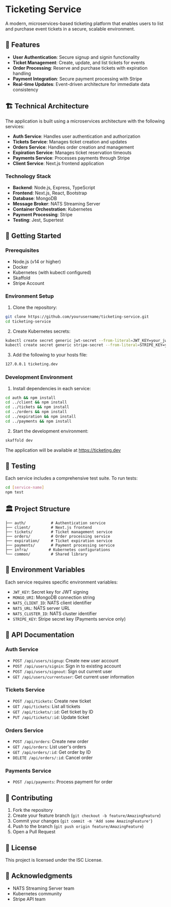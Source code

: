 # Ticketing Service

A modern, microservices-based ticketing platform that enables users to list and purchase event tickets in a secure, scalable environment.

## 🌟 Features

- **User Authentication**: Secure signup and signin functionality
- **Ticket Management**: Create, update, and list tickets for events
- **Order Processing**: Reserve and purchase tickets with expiration handling
- **Payment Integration**: Secure payment processing with Stripe
- **Real-time Updates**: Event-driven architecture for immediate data consistency

## 🏗️ Technical Architecture

The application is built using a microservices architecture with the following services:

- **Auth Service**: Handles user authentication and authorization
- **Tickets Service**: Manages ticket creation and updates
- **Orders Service**: Handles order creation and management
- **Expiration Service**: Manages ticket reservation timeouts
- **Payments Service**: Processes payments through Stripe
- **Client Service**: Next.js frontend application

### Technology Stack

- **Backend**: Node.js, Express, TypeScript
- **Frontend**: Next.js, React, Bootstrap
- **Database**: MongoDB
- **Message Broker**: NATS Streaming Server
- **Container Orchestration**: Kubernetes
- **Payment Processing**: Stripe
- **Testing**: Jest, Supertest

## 🚀 Getting Started

### Prerequisites

- Node.js (v14 or higher)
- Docker
- Kubernetes (with kubectl configured)
- Skaffold
- Stripe Account

### Environment Setup

1. Clone the repository:

```bash
git clone https://github.com/yourusername/ticketing-service.git
cd ticketing-service
```

2. Create Kubernetes secrets:

```bash
kubectl create secret generic jwt-secret --from-literal=JWT_KEY=your_jwt_key
kubectl create secret generic stripe-secret --from-literal=STRIPE_KEY=your_stripe_secret_key
```

3. Add the following to your hosts file:

```bash
127.0.0.1 ticketing.dev
```

### Development Environment

1. Install dependencies in each service:

```bash
cd auth && npm install
cd ../client && npm install
cd ../tickets && npm install
cd ../orders && npm install
cd ../expiration && npm install
cd ../payments && npm install
```

2. Start the development environment:

```bash
skaffold dev
```

The application will be available at https://ticketing.dev

## 🧪 Testing

Each service includes a comprehensive test suite. To run tests:

```bash
cd [service-name]
npm test
```

## 🏛️ Project Structure

```
├── auth/           # Authentication service
├── client/         # Next.js frontend
├── tickets/        # Ticket management service
├── orders/         # Order processing service
├── expiration/     # Ticket expiration service
├── payments/       # Payment processing service
├── infra/         # Kubernetes configurations
└── common/         # Shared library
```

## 🔑 Environment Variables

Each service requires specific environment variables:

- `JWT_KEY`: Secret key for JWT signing
- `MONGO_URI`: MongoDB connection string
- `NATS_CLIENT_ID`: NATS client identifier
- `NATS_URL`: NATS server URL
- `NATS_CLUSTER_ID`: NATS cluster identifier
- `STRIPE_KEY`: Stripe secret key (Payments service only)

## 📝 API Documentation

### Auth Service

- `POST /api/users/signup`: Create new user account
- `POST /api/users/signin`: Sign in to existing account
- `POST /api/users/signout`: Sign out current user
- `GET /api/users/currentuser`: Get current user information

### Tickets Service

- `POST /api/tickets`: Create new ticket
- `GET /api/tickets`: List all tickets
- `GET /api/tickets/:id`: Get ticket by ID
- `PUT /api/tickets/:id`: Update ticket

### Orders Service

- `POST /api/orders`: Create new order
- `GET /api/orders`: List user's orders
- `GET /api/orders/:id`: Get order by ID
- `DELETE /api/orders/:id`: Cancel order

### Payments Service

- `POST /api/payments`: Process payment for order

## 🤝 Contributing

1. Fork the repository
2. Create your feature branch (`git checkout -b feature/AmazingFeature`)
3. Commit your changes (`git commit -m 'Add some AmazingFeature'`)
4. Push to the branch (`git push origin feature/AmazingFeature`)
5. Open a Pull Request

## 📜 License

This project is licensed under the ISC License.

## 🙏 Acknowledgments

- NATS Streaming Server team
- Kubernetes community
- Stripe API team
